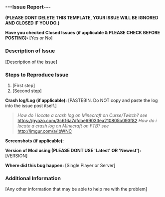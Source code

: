 ### ---Issue Report---
**(PLEASE DONT DELETE THIS TEMPLATE, YOUR ISSUE WILL BE IGNORED AND CLOSED IF YOU DO.)**

**Have you checked Closed Issues (if applicable & PLEASE CHECK BEFORE POSTING):** [Yes or No]

### Description of Issue
[Description of the issue]

### Steps to Reproduce Issue
1. [First step]
2. [Second step]

**Crash log/Log (if applicable):** [PASTEBIN. Do NOT copy and paste the log into the issue post itself.]
> *How do i locate a crash log on Minecraft on Curse/Twitch? see* https://gyazo.com/3c616a7dfcbe69033ea210805b093f82
> *How do i locate a crash log on Minecraft on FTB? see* http://imgur.com/a/IbWNC

**Screenshots (if applicable):** 

**Version of Mod using (PLEASE DONT USE 'Latest' OR 'Newest'):** [VERSION]

**Where did this bug happen:** [Single Player or Server]

### Additional Information
[Any other information that may be able to help me with the problem]
